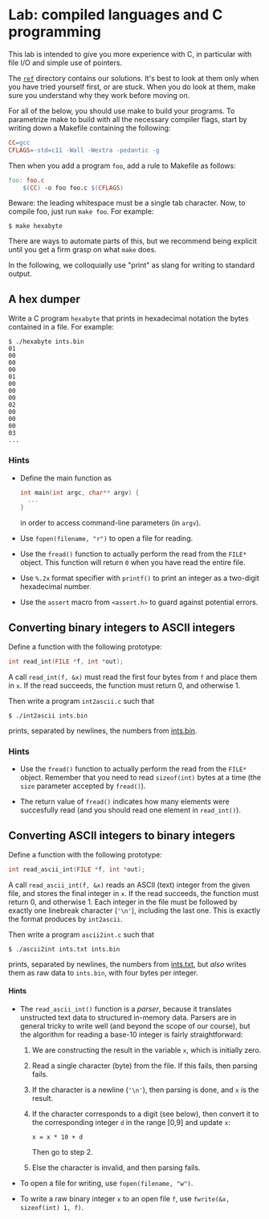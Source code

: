 # Lab: compiled languages and C programming

This lab is intended to give you more experience with C, in particular
with file I/O and simple use of pointers.

The [`ref`](ref/) directory contains our solutions.  It's best to look
at them only when you have tried yourself first, or are stuck.  When
you do look at them, make sure you understand why they work before
moving on.

For all of the below, you should use make to build your programs. To
parametrize make to build with all the necessary compiler flags, start
by writing down a Makefile containing the following:

```Makefile
CC=gcc
CFLAGS=-std=c11 -Wall -Wextra -pedantic -g
```

Then when you add a program `foo`, add a rule to Makefile as follows:

```Makefile
foo: foo.c
    $(CC) -o foo foo.c $(CFLAGS)
```

Beware: the leading whitespace must be a single tab character. Now, to
compile foo, just run `make foo`. For example:

```
$ make hexabyte
```

There are ways to automate parts of this, but we recommend being
explicit until you get a firm grasp on what `make` does.

In the following, we colloquially use "print" as slang for writing to
standard output.

## A hex dumper

Write a C program `hexabyte` that prints in hexadecimal notation the
bytes contained in a file.  For example:

```
$ ./hexabyte ints.bin
01
00
00
00
01
00
00
00
02
00
00
00
03
...
```

### Hints

* Define the main function as

  ```C
  int main(int argc, char** argv) {
    ...
  }
  ```

  in order to access command-line parameters (in `argv`).

* Use `fopen(filename, "r")` to open a file for reading.

* Use the `fread()` function to actually perform the read from the
  `FILE*` object.  This function will return `0` when you have read
  the entire file.

* Use `%.2x` format specifier with `printf()` to print an integer as a
  two-digit hexadecimal number.

* Use the `assert` macro from `<assert.h>` to guard against potential
  errors.

## Converting binary integers to ASCII integers

Define a function with the following prototype:

```C
int read_int(FILE *f, int *out);
```

A call `read_int(f, &x)` must read the first four bytes from `f` and
place them in `x`.  If the read succeeds, the function must return 0,
and otherwise 1.

Then write a program `int2ascii.c` such that

```
$ ./int2ascii ints.bin
```

prints, separated by newlines, the numbers from [ints.bin](ints.bin).

### Hints

* Use the `fread()` function to actually perform the read from the
  `FILE*` object.  Remember that you need to read `sizeof(int)` bytes
  at a time (the `size` parameter accepted by `fread()`).

* The return value of `fread()` indicates how many elements were
  succesfully read (and you should read one element in `read_int()`).

## Converting ASCII integers to binary integers

Define a function with the following prototype:

```C
int read_ascii_int(FILE *f, int *out);
```

A call `read_ascii_int(f, &x)` reads an ASCII (text) integer from the
given file, and stores the final integer in `x`.  If the read
succeeds, the function must return 0, and otherwise 1.  Each integer
in the file must be followed by exactly one linebreak character
(`'\n'`), including the last one.  This is exactly the format produces
by `int2ascii`.

Then write a program `ascii2int.c` such that

```
$ ./ascii2int ints.txt ints.bin
```

prints, separated by newlines, the numbers from [ints.txt](ints.txt),
but *also* writes them as raw data to `ints.bin`, with four bytes per
integer.

#### Hints

* The `read_ascii_int()` function is a *parser*, because it translates
  unstructed text data to structured in-memory data.  Parsers are in
  general tricky to write well (and beyond the scope of our course),
  but the algorithm for reading a base-10 integer is fairly
  straightforward:

  1. We are constructing the result in the variable `x`, which is
     initially zero.

  2. Read a single character (byte) from the file.  If this fails,
     then parsing fails.

  3. If the character is a newline (`'\n'`), then parsing is done, and
     `x` is the result.

  4. If the character corresponds to a digit (see below), then convert
     it to the corresponding integer `d` in the range [0,9] and update
     `x`:

     ```
     x = x * 10 + d
     ```

     Then go to step 2.

  5. Else the character is invalid, and then parsing fails.

* To open a file for writing, use `fopen(filename, "w")`.

* To write a raw binary integer `x` to an open file `f`, use
  `fwrite(&x, sizeof(int) 1, f)`.

